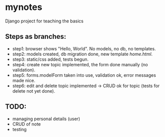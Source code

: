 # mynotes
Django project for teaching the basics

## Steps as branches:
* step1: browser shows "Hello, World". No models, no db, no templates.
* step2: models created, db migration done, new template *home.html*.
* step3: static/css added, tests begun.
* step4: create new topic implemented, the form done manually (no validation).
* step5: forms.modelForm taken into use, validation ok, error messages made nice.
* step6: edit and delete topic implemented -> CRUD ok for topic (tests for delete not yet done).

## TODO:
* managing personal details (user)
* CRUD of note
* testing
